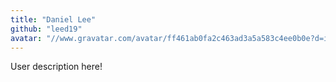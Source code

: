 ```yaml
---
title: "Daniel Lee"
github: "leed19"
avatar: "//www.gravatar.com/avatar/ff461ab0fa2c463ad3a5a583c4ee0b0e?d=identicon"
---
```


User description here!
